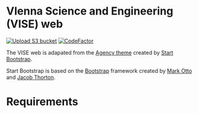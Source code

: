 # VIenna Science and Engineering (VISE) web
[![Upload S3 bucket](https://github.com/JoseGuzman/nhx-training-guides/actions/workflows/uploadS3.yml/badge.svg?branch=master&event=push)](https://github.com/JoseGuzman/nhx-training-guides/actions/workflows/uploadS3.yml)
[![CodeFactor](https://www.codefactor.io/repository/github/joseguzman/vise-og/badge?s=de5b6b8865e10fff99dc09eeadd25d16bd3f873e)](https://www.codefactor.io/repository/github/joseguzman/vise-og)

The VISE web is adapated from the [Agency theme](https://github.com/startbootstrap/startbootstrap-agency) created by [Start Bootstrap](https://startbootstrap.com). 

Start Bootstrap is based on the [Bootstrap](https://getbootstrap.com/) framework created by [Mark Otto](https://twitter.com/mdo) and [Jacob Thorton](https://twitter.com/fat).


# Requirements



